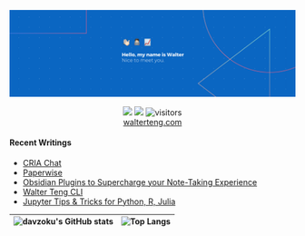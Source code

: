 <p align="center"><a href="https://walterteng.com"><img  src="./images/banner.png" /></a></p>

<p align="center">
    <a href="https://twitter.com/intent/follow?screen_name=davzoku&tw_p=followbutton"><img src="https://img.shields.io/badge/@davzoku-1DA1F2?style=for-the-badge&logo=twitter&logoColor=white" height= "20"></a>
  <a href="https://www.linkedin.com/in/tengkokwai/"><img src="https://img.shields.io/badge/Walter-0077B5?style=for-the-badge&logo=linkedin&logoColor=white" height= "20"></a> <img src="https://visitor-badge.laobi.icu/badge?page_id=davzoku.davzoku" alt="visitors"/> 
 <br />
  <a href="https://walterteng.com">walterteng.com</a> 
</p>

#### Recent Writings

<!--START_SECTION:posts-->
* [CRIA Chat](https:&#x2F;&#x2F;walterteng.com&#x2F;cria)
* [Paperwise](https:&#x2F;&#x2F;walterteng.com&#x2F;paperwise)
* [Obsidian Plugins to Supercharge your Note-Taking Experience](https:&#x2F;&#x2F;walterteng.com&#x2F;obsidian-plugins)
* [Walter Teng CLI](https:&#x2F;&#x2F;walterteng.com&#x2F;walter-teng-cli)
* [Jupyter Tips &amp; Tricks for Python, R, Julia](https:&#x2F;&#x2F;walterteng.com&#x2F;jupyter-tips)
<!--END_SECTION:posts-->

| ![davzoku's GitHub stats](https://github-readme-stats.vercel.app/api?username=davzoku&theme=react&hide_border=true&show_icons=true&hide=issues,contribs) | ![Top Langs](https://github-readme-stats.vercel.app/api/top-langs/?username=davzoku&exclude_repo=npp-portable-EX&layout=compact&theme=react&langs_count=6&hide_border=true) |
| -------------------------------------------------------------------------------------------------------------------------------------------------------- | --------------------------------------------------------------------------------------------------------------------------------------------------------------------------- |
